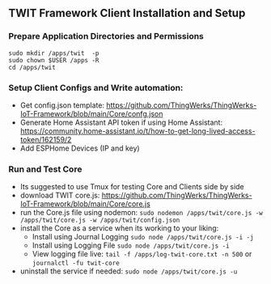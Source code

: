 ## TWIT Framework Client Installation and Setup

### Prepare Application Directories and Permissions 
```
sudo mkdir /apps/twit  -p
sudo chown $USER /apps -R
cd /apps/twit
```
### Setup Client Configs and Write automation: 
- Get config.json template: https://github.com/ThingWerks/ThingWerks-IoT-Framework/blob/main/Core/confg.json
- Generate Home Assistant API token if using Home Assistant: https://community.home-assistant.io/t/how-to-get-long-lived-access-token/162159/2
- Add ESPHome Devices (IP and key)


### Run and Test Core
- Its suggested to use Tmux for testing Core and Clients side by side
- download TWIT core.js: https://github.com/ThingWerks/ThingWerks-IoT-Framework/blob/main/Core/core.js
- run the Core.js file using nodemon:  ```sudo nodemon /apps/twit/core.js -w /apps/twit/core.js -w /apps/twit/config.json```
- install the Core as a service when its working to your liking: 
  -  Install using Journal Logging ```sudo node /apps/twit/core.js -i -j```
  -  Install using Logging File ```sudo node /apps/twit/core.js -i```
  -  View logging file live: ```tail -f /apps/log-twit-core.txt -n 500``` or ```journalctl -fu twit-core```
- uninstall the service if needed: ```sudo node /apps/twit/core.js -u```

